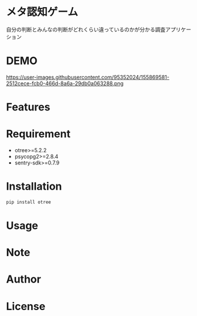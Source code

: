 # メタ認知ゲーム
自分の判断とみんなの判断がどれくらい違っているのかが分かる調査アプリケーション
 
# DEMO
 https://user-images.githubusercontent.com/95352024/155869581-2512cece-fcb0-466d-8a6a-29db0a063288.png
 
# Features
 

 
# Requirement
* otree>=5.2.2
* psycopg2>=2.8.4
* sentry-sdk>=0.7.9

 
# Installation

 
```bash
pip install otree
```
 
# Usage
 
 
# Note
 
# Author
 
 
# License
